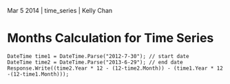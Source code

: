 Mar 5 2014 | time_series | Kelly Chan
# Months Calculation for Time Series

```asp.net
DateTime time1 = DateTime.Parse("2012-7-30"); // start date
DateTime time2 = DateTime.Parse("2013-6-29"); // end date 
Response.Write((time2.Year * 12 - (12-time2.Month)) - (time1.Year * 12 -(12-time1.Month))); 
```
